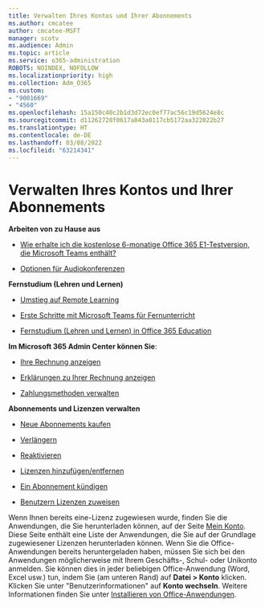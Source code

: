 ```yaml
---
title: Verwalten Ihres Kontos und Ihrer Abonnements
ms.author: cmcatee
author: cmcatee-MSFT
manager: scotv
ms.audience: Admin
ms.topic: article
ms.service: o365-administration
ROBOTS: NOINDEX, NOFOLLOW
ms.localizationpriority: high
ms.collection: Adm_O365
ms.custom:
- "9001669"
- "4560"
ms.openlocfilehash: 15a150c40c2b1d3d72ec0ef77ac56c19d5624e8c
ms.sourcegitcommit: d11262728f0617a843a0117cb5172aa322022b27
ms.translationtype: HT
ms.contentlocale: de-DE
ms.lasthandoff: 03/08/2022
ms.locfileid: "63214341"
---
```

# <a name="manage-your-account-and-subscriptions"></a>Verwalten Ihres Kontos und Ihrer Abonnements

**Arbeiten von zu Hause aus**
- [Wie erhalte ich die kostenlose 6-monatige Office 365 E1-Testversion, die Microsoft Teams enthält?](https://docs.microsoft.com/MicrosoftTeams/e1-trial-license)

- [Optionen für Audiokonferenzen](https://docs.microsoft.com/alchemyinsights/options-for-audio-conferencing)

**Fernstudium (Lehren und Lernen)**

- [Umstieg auf Remote Learning](https://www.microsoft.com/education/remote-learning)

- [Erste Schritte mit Microsoft Teams für Fernunterricht](https://docs.microsoft.com/MicrosoftTeams/remote-learning-edu)

- [Fernstudium (Lehren und Lernen) in Office 365 Education](https://docs.microsoft.com/MicrosoftTeams/remote-learning-edu)

**Im Microsoft 365 Admin Center können Sie**: 

- [Ihre Rechnung anzeigen](https://docs.microsoft.com/microsoft-365/commerce/billing-and-payments/view-your-bill-or-invoice) 

- [Erklärungen zu Ihrer Rechnung anzeigen](https://docs.microsoft.com/microsoft-365/commerce/billing-and-payments/understand-your-invoice)

- [Zahlungsmethoden verwalten](https://docs.microsoft.com/microsoft-365/commerce/billing-and-payments/manage-payment-methods)

**Abonnements und Lizenzen verwalten** 

- [Neue Abonnements kaufen](https://docs.microsoft.com/microsoft-365/commerce/subscriptions/upgrade-to-different-plan)

- [Verlängern](https://docs.microsoft.com/microsoft-365/commerce/subscriptions/renew-your-subscription) 

- [Reaktivieren](https://docs.microsoft.com/microsoft-365/commerce/subscriptions/reactivate-your-subscription)

- [Lizenzen hinzufügen/entfernen](https://docs.microsoft.com/microsoft-365/commerce/licenses/buy-licenses)

- [Ein Abonnement kündigen](https://docs.microsoft.com/microsoft-365/commerce/subscriptions/cancel-your-subscription)

- [Benutzern Lizenzen zuweisen](https://docs.microsoft.com/microsoft-365/admin/manage/assign-licenses-to-users)

Wenn Ihnen bereits eine-Lizenz zugewiesen wurde, finden Sie die Anwendungen, die Sie herunterladen können, auf der Seite [Mein Konto](https://portal.office.com/account/#installs). Diese Seite enthält eine Liste der Anwendungen, die Sie auf der Grundlage zugewiesener Lizenzen herunterladen können. Wenn Sie die Office-Anwendungen bereits heruntergeladen haben, müssen Sie sich bei den Anwendungen möglicherweise mit Ihrem Geschäfts-, Schul- oder Unikonto anmelden. Sie können dies in jeder beliebigen Office-Anwendung (Word, Excel usw.) tun, indem Sie (am unteren Rand) auf **Datei > Konto** klicken. Klicken Sie unter "Benutzerinformationen" auf **Konto wechseln**. Weitere Informationen finden Sie unter [Installieren von Office-Anwendungen](https://docs.microsoft.com/microsoft-365/admin/setup/install-applications). 

